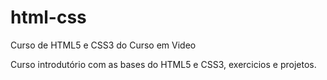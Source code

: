 # html-css
 Curso de HTML5 e CSS3 do Curso em Video

Curso introdutório com as bases do HTML5 e CSS3, exercicios e projetos.